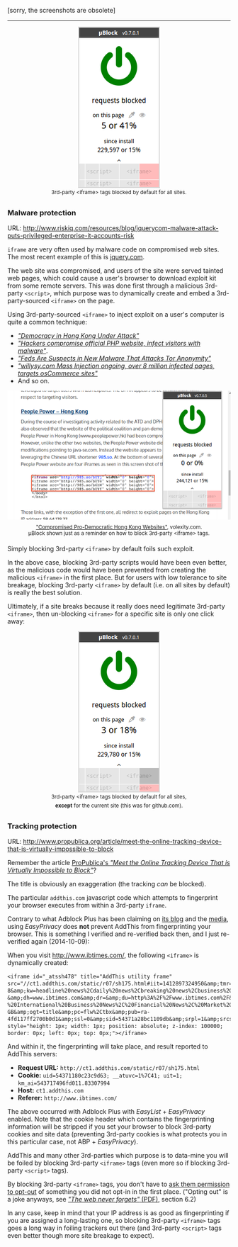 [sorry, the screenshots are obsolete]

***

<p align="center"><img src="https://raw.githubusercontent.com/gorhill/uBlock/master/doc/img/dynamic-filtering-7.png" /><br><sup>3rd-party &lt;iframe&gt; tags blocked by default for all sites.</sup></p>

### Malware protection

URL: <http://www.riskiq.com/resources/blog/jquerycom-malware-attack-puts-privileged-enterprise-it-accounts-risk>

`iframe` are very often used by malware code on compromised web sites. The most recent example of this is [jquery.com](http://blog.jquery.com/2014/09/24/update-on-jquery-com-compromises/).

The web site was compromised, and users of the site were served tainted web pages, which could cause a user's browser to download exploit kit from some remote servers. This was done first through a malicious 3rd-party `<script>`, which purpose was to dynamically create and embed a 3rd-party-sourced `<iframe>` on the page.

Using 3rd-party-sourced `<iframe>` to inject exploit on a user's computer is quite a common technique: 

- [_"Democracy in Hong Kong Under Attack"_](http://www.volexity.com/blog/?p=33)
- [_"Hackers compromise official PHP website, infect visitors with malware"_](http://arstechnica.com/security/2013/10/hackers-compromise-official-php-website-infect-visitors-with-malware/).
- [_"Feds Are Suspects in New Malware That Attacks Tor Anonymity"_](http://www.wired.com/2013/08/freedom-hosting/)
- [_"willysy.com Mass Injection ongoing, over 8 million infected pages, targets osCommerce sites"_](http://blog.armorize.com/2011/07/willysycom-mass-injection-ongoing.html)
- And so on.

<p align="center"><img src="https://raw.githubusercontent.com/gorhill/uBlock/master/doc/img/dynamic-filtering-9.png" /><br><sub><a href="http://www.volexity.com/blog/?p=33">"Compromised Pro-Democratic Hong Kong Websites"</a>, volexity.com.</sub><br><sup>µBlock shown just as a reminder on how to block 3rd-party &lt;iframe&gt; tags.</sup></p>

Simply blocking 3rd-party `<iframe>` by default foils such exploit.

In the above case, blocking 3rd-party scripts would have been even better, as the malicious code would have been prevented from creating the malicious `<iframe>` in the first place. But for users with low tolerance to site breakage, blocking 3rd-party `<iframe>` by default (i.e. on all sites by default) is really the best solution.

Ultimately, if a site breaks because it really does need legitimate 3rd-party `<iframe>`, then un-blocking `<iframe>` for a specific site is only one click away:

<p align="center"><img src="https://raw.githubusercontent.com/gorhill/uBlock/master/doc/img/dynamic-filtering-8.png" /><br><sup>3rd-party &lt;iframe&gt; tags blocked by default for all sites,<br><b>except</b> for the current site (this was for github.com).</sup></p>

### Tracking protection

URL: <http://www.propublica.org/article/meet-the-online-tracking-device-that-is-virtually-impossible-to-block>

Remember the article [ProPublica's _"Meet the Online Tracking Device That is Virtually Impossible to Block"_](http://www.propublica.org/article/meet-the-online-tracking-device-that-is-virtually-impossible-to-block)?

The title is obviously an exaggeration (the tracking _can_ be blocked).

The particular `addthis.com` javascript code which attempts to fingerprint your browser executes from within a 3rd-party `iframe`.

Contrary to what Adblock Plus has been claiming on [its blog](https://adblockplus.org/blog/adblock-plus-and-the-canvas-fingerprinting-threat) and the [media](http://news.yahoo.com/adblock-plus-stop-canvas-fingerprinting-unstoppable-browser-tracking-191541979.html), using _EasyPrivacy_ does **not** prevent AddThis from fingerprinting your browser. This is something I verified and re-verified back then, and I just re-verified again (2014-10-09):

When you visit <http://www.ibtimes.com/>, the following `<iframe>` is dynamically created:

    <iframe id="_atssh478" title="AddThis utility frame" src="//ct1.addthis.com/static/r07/sh175.html#iit=1412897324950&amp;tmr=load%3D1412897319899%26core%3D1412897320635%26main%3D1412897324941%26ifr%3D1412897324955&amp;cb=0&amp;cdn=1&amp;chr=UTF-8&amp;kw=headline%20news%2Cdaily%20news%2Cbreaking%20news%2Cbusiness%20news%2Cpolitical%20news%2Csports%20news%2Ccurrent%20news%2Ceurope%20news%2Cworld%20news%2Casian%20news%2Ccomputer%20news%2Cairline%20news%2Cbanking%20news%2Cconsumer%20news%2Chealth%20news&amp;ab=-&amp;dh=www.ibtimes.com&amp;dr=&amp;du=http%3A%2F%2Fwww.ibtimes.com%2F&amp;dt=International%20Business%20Times%20-%20International%20Business%20News%2C%20Financial%20News%2C%20Market%20News%2C%20Politics%2C%20Forex%2C%20Commodities&amp;dbg=0&amp;md=0&amp;cap=tc%3D0%26ab%3D0&amp;inst=1&amp;vcl=1&amp;jsl=143585&amp;prod=undefined&amp;lng=en-GB&amp;ogt=title&amp;pc=flw%2Ctbx&amp;pub=ra-4fd117ff2700b0d1&amp;ssl=0&amp;sid=54371a28bc1109db&amp;srpl=1&amp;srcs=1&amp;srd=1&amp;srf=1&amp;srx=1&amp;ver=300&amp;xck=0&amp;xtr=0&amp;og=title%3DAmerican%2520Horror%2520Story&amp;aa=0&amp;csi=undefined&amp;rev=6.2&amp;ct=1&amp;xld=1&amp;xd=1" style="height: 1px; width: 1px; position: absolute; z-index: 100000; border: 0px; left: 0px; top: 0px;"></iframe>

And within it, the fingerprinting will take place, and result reported to AddThis servers:

- **Request URL:** `http://ct1.addthis.com/static/r07/sh175.html`
- **Cookie:** `uid=54371180c23c9d63; __atuvc=1%7C41; uit=1; km_ai=543717496fd011.83307994`
- **Host:** `ct1.addthis.com`
- **Referer:** `http://www.ibtimes.com/`

The above occurred with Adblock Plus with _EasyList_ + _EasyPrivacy_ enabled. Note that the cookie header which contains the fingerprinting information will be stripped if you set your browser to block 3rd-party cookies and site data (preventing 3rd-party cookies is what protects you in this particular case, not ABP + _EasyPrivacy_).

AddThis and many other 3rd-parties which purpose is to data-mine you will be foiled by blocking 3rd-party `<iframe>` tags (even more so if blocking 3rd-party `<script>` tags).

By blocking 3rd-party `<iframe>` tags, you don't have to [ask them permission to opt-out](http://www.addthis.com/privacy/opt-out) of something you did not opt-in in the first place. ("Opting out" is a joke anyways, see [_"The web never forgets"_ (PDF)](https://securehomes.esat.kuleuven.be/~gacar/persistent/the_web_never_forgets.pdf), section 6.2)

In any case, keep in mind that your IP address is as good as fingerprinting if you are assigned a long-lasting one, so blocking 3rd-party `<iframe>` tags goes a long way in foiling trackers out there (and 3rd-party `<script>` tags even better though more site breakage to expect).